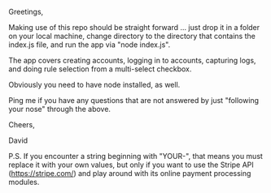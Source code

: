 Greetings,

Making use of this repo should be straight forward ... just drop it in a folder on your local machine, 
change directory to the directory that contains the index.js file, and run the app via "node index.js".

The app covers creating accounts, logging in to accounts, capturing logs, and doing rule selection from 
a multi-select checkbox.

Obviously you need to have node installed, as well.

Ping me if you have any questions that are not answered by just "following your nose" through the above.

Cheers,

David


P.S. If you encounter a string beginning with "YOUR-", that means you must replace it with your own 
values, but only if you want to use the Stripe API (https://stripe.com/) and play around with its 
online payment processing modules.
